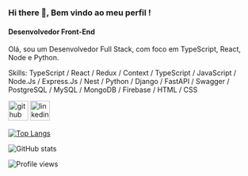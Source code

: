 ### Hi there 👋, Bem vindo ao meu perfil !
#### Desenvolvedor Front-End
Olá, sou um Desenvolvedor Full Stack, com foco em TypeScript, React, Node e Python.

Skills: TypeScript / React / Redux / Context / TypeScript / JavaScript / Node.Js / Express.Js / Nest / Python / Django / FastAPI / Swagger / PostgreSQL / MySQL / MongoDB / Firebase / HTML / CSS


[<img src='https://cdn.jsdelivr.net/npm/simple-icons@3.0.1/icons/github.svg' alt='github' height='40'>](https://github.com/viniciusgrp)  [<img src='https://cdn.jsdelivr.net/npm/simple-icons@3.0.1/icons/linkedin.svg' alt='linkedin' height='40'>](https://linkedin.com/in/viniciusgrp/)  

[![Top Langs](https://github-readme-stats.vercel.app/api/top-langs/?username=viniciusgrp)](https://github.com/anuraghazra/github-readme-stats)

![GitHub stats](https://github-readme-stats.vercel.app/api?username=viniciusgrp&show_icons=true&count_private=true)  

![Profile views](https://gpvc.arturio.dev/viniciusgrp)  

